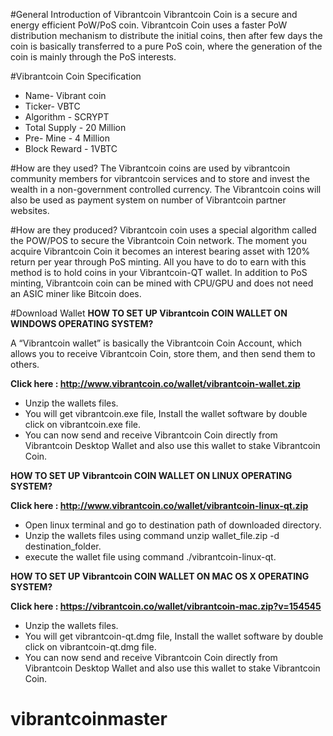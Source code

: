 #General Introduction of Vibrantcoin
Vibrantcoin Coin is a secure and energy efficient PoW/PoS coin. Vibrantcoin Coin uses a faster PoW distribution mechanism to distribute the initial coins, then after few days the coin is basically transferred to a pure PoS coin, where the generation of the coin is mainly through the PoS interests.

#Vibrantcoin Coin Specification

- Name- Vibrant coin
- Ticker- VBTC
- Algorithm - SCRYPT
- Total Supply - 20 Million
- Pre- Mine - 4 Million
- Block Reward - 1VBTC

#How are they used?
The Vibrantcoin coins are used by vibrantcoin community members for vibrantcoin services and to store and invest the wealth in a non-government controlled currency. The Vibrantcoin coins will also be used  as payment system on number of Vibrantcoin partner websites.

#How are they produced?
Vibrantcoin coin uses a special algorithm called the POW/POS to secure the Vibrantcoin Coin network. The moment you acquire Vibrantcoin Coin it becomes an interest bearing asset with 120% return per year through PoS minting. All you have to do to earn with this method is to hold coins in your Vibrantcoin-QT wallet. In addition to PoS minting, Vibrantcoin coin can be mined with CPU/GPU and does not need an ASIC miner like Bitcoin does.

#Download Wallet
<b>HOW TO SET UP Vibrantcoin COIN WALLET ON WINDOWS OPERATING SYSTEM?</b>

A “Vibrantcoin wallet” is basically the Vibrantcoin Coin Account, which allows you to receive Vibrantcoin Coin, store them, and then send them to others.

<b>Click here : http://www.vibrantcoin.co/wallet/vibrantcoin-wallet.zip</b>
- Unzip the wallets files.
- You will get vibrantcoin.exe file, Install the wallet software by double click on vibrantcoin.exe file.
- You can now send and receive Vibrantcoin Coin directly from Vibrantcoin Desktop Wallet and also use this wallet to stake Vibrantcoin Coin.

<b> HOW TO SET UP Vibrantcoin COIN WALLET ON LINUX OPERATING SYSTEM?</b> 

<b>Click here : http://www.vibrantcoin.co/wallet/vibrantcoin-linux-qt.zip</b>

- Open linux terminal and go to destination path of downloaded directory.
- Unzip the wallets files using command unzip wallet_file.zip -d destination_folder.
- execute the wallet file using command ./vibrantcoin-linux-qt.

<b>HOW TO SET UP Vibrantcoin COIN WALLET ON MAC OS X OPERATING SYSTEM?</b>

<b>Click here : https://vibrantcoin.co/wallet/vibrantcoin-mac.zip?v=154545</b>

- Unzip the wallets files.
- You will get vibrantcoin-qt.dmg file, Install the wallet software by double click on vibrantcoin-qt.dmg file.
- You can now send and receive Vibrantcoin Coin directly from Vibrantcoin Desktop Wallet and also use this wallet to stake Vibrantcoin   Coin.



# vibrantcoinmaster
